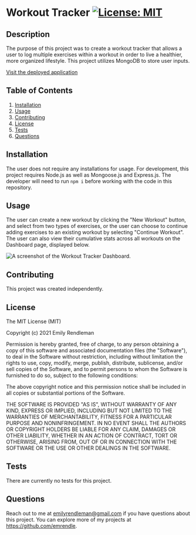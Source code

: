 # Workout Tracker [![License: MIT](https://img.shields.io/badge/License-MIT-yellow.svg)](https://opensource.org/licenses/MIT)

## Description

The purpose of this project was to create a workout tracker that allows a user to log multiple exercises within a workout in order to live a healthier, more organized lifestyle. This project utilizes MongoDB to store user inputs.

[Visit the deployed application](https://desolate-plateau-88804.herokuapp.com/)

## Table of Contents

1. [Installation](#Installation)
2. [Usage](#Usage)
3. [Contributing](#Contributing)
4. [License](#License)
5. [Tests](#Tests)
6. [Questions](#Questions)

## Installation

The user does not require any installations for usage. For development, this project requires Node.js as well as Mongoose.js and Express.js. The developer will need to run `npm i` before working with the code in this repository.

## Usage

The user can create a new workout by clicking the "New Workout" button, and select from two types of exercises, or the user can choose to continue adding exercises to an existing workout by selecting "Continue Workout". The user can also view their cumulative stats across all workouts on the Dashboard page, displayed below.

![A screenshot of the Workout Tracker Dashboard](assets/WorkoutTrackerDashboard.png).

## Contributing

This project was created independently.

## License

The MIT License (MIT)

Copyright (c) 2021 Emily Rendleman

Permission is hereby granted, free of charge, to any person obtaining a copy of this software and associated documentation files (the "Software"), to deal in the Software without restriction, including without limitation the rights to use, copy, modify, merge, publish, distribute, sublicense, and/or sell copies of the Software, and to permit persons to whom the Software is furnished to do so, subject to the following conditions:

The above copyright notice and this permission notice shall be included in all copies or substantial portions of the Software.

THE SOFTWARE IS PROVIDED "AS IS", WITHOUT WARRANTY OF ANY KIND, EXPRESS OR IMPLIED, INCLUDING BUT NOT LIMITED TO THE WARRANTIES OF MERCHANTABILITY, FITNESS FOR A PARTICULAR PURPOSE AND NONINFRINGEMENT. IN NO EVENT SHALL THE AUTHORS OR COPYRIGHT HOLDERS BE LIABLE FOR ANY CLAIM, DAMAGES OR OTHER LIABILITY, WHETHER IN AN ACTION OF CONTRACT, TORT OR OTHERWISE, ARISING FROM, OUT OF OR IN CONNECTION WITH THE SOFTWARE OR THE USE OR OTHER DEALINGS IN THE SOFTWARE.

## Tests

There are currently no tests for this project.

## Questions

Reach out to me at emilyrendleman@gmail.com if you have questions about this project.
You can explore more of my projects at https://github.com/emrendle.
